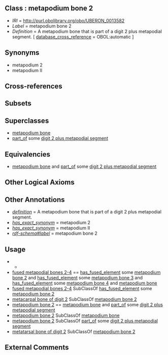 
## Class : metapodium bone 2

 * *IRI* = http://purl.obolibrary.org/obo/UBERON_0013582
 * *Label* = metapodium bone 2
 * *Definition* = A metapodium bone that is part of a digit 2 plus metapodial segment. [ [database_cross_reference](../../ef/oboInOwl#hasDbXref.md) = OBOL:automatic ]

## Synonyms

 * metapodium 2
 * metapodium II

## Cross-references


## Subsets


## Superclasses

 * [metapodium bone](../../UBERON/21/UBERON_0003821.md)
 * [part_of](../../BFO/50/BFO_0000050.md) some [digit 2 plus metapodial segment](../../UBERON/49/UBERON_5006049.md)

## Equivalencies

 * [metapodium bone](../../UBERON/21/UBERON_0003821.md) and [part_of](../../BFO/50/BFO_0000050.md) some [digit 2 plus metapodial segment](../../UBERON/49/UBERON_5006049.md)

## Other Logical Axioms


## Other Annotations

 * *[definition](../../IAO/15/IAO_0000115.md)* = A metapodium bone that is part of a digit 2 plus metapodial segment.
 * *[has_exact_synonym](../../ym/oboInOwl#hasExactSynonym.md)* = metapodium 2
 * *[has_exact_synonym](../../ym/oboInOwl#hasExactSynonym.md)* = metapodium II
 * *[rdf-schema#label](../../el/rdf-schema#label.md)* = metapodium bone 2

## Usage

 * -
 * [fused metapodial bones 2-4](../../UBERON/62/UBERON_0014762.md) == [has_fused_element](../../RO/74/RO_0002374.md) some [metapodium bone 2](../../UBERON/82/UBERON_0013582.md) and [has_fused_element](../../RO/74/RO_0002374.md) some [metapodium bone 3](../../UBERON/83/UBERON_0013583.md) and [has_fused_element](../../RO/74/RO_0002374.md) some [metapodium bone 4](../../UBERON/84/UBERON_0013584.md) and [metapodium bone](../../UBERON/21/UBERON_0003821.md)
 * [fused metapodial bones 2-4](../../UBERON/62/UBERON_0014762.md) SubClassOf [has_fused_element](../../RO/74/RO_0002374.md) some [metapodium bone 2](../../UBERON/82/UBERON_0013582.md)
 * [metacarpal bone of digit 2](../../UBERON/46/UBERON_0003646.md) SubClassOf [metapodium bone 2](../../UBERON/82/UBERON_0013582.md)
 * [metapodium bone 2](../../UBERON/82/UBERON_0013582.md) == [metapodium bone](../../UBERON/21/UBERON_0003821.md) and [part_of](../../BFO/50/BFO_0000050.md) some [digit 2 plus metapodial segment](../../UBERON/49/UBERON_5006049.md)
 * [metapodium bone 2](../../UBERON/82/UBERON_0013582.md) SubClassOf [metapodium bone](../../UBERON/21/UBERON_0003821.md)
 * [metapodium bone 2](../../UBERON/82/UBERON_0013582.md) SubClassOf [part_of](../../BFO/50/BFO_0000050.md) some [digit 2 plus metapodial segment](../../UBERON/49/UBERON_5006049.md)
 * [metatarsal bone of digit 2](../../UBERON/51/UBERON_0003651.md) SubClassOf [metapodium bone 2](../../UBERON/82/UBERON_0013582.md)

## External Comments

